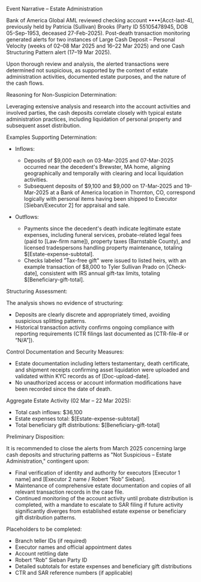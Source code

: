 Event Narrative – Estate Administration

Bank of America Global AML reviewed checking account ••••[Acct-last-4], previously held by Patricia (Sullivan) Brooks (Party ID 55105478945, DOB 05-Sep-1953, deceased 27-Feb-2025). Post-death transaction monitoring generated alerts for two instances of Large Cash Deposit – Personal Velocity (weeks of 02–08 Mar 2025 and 16–22 Mar 2025) and one Cash Structuring Pattern alert (17–19 Mar 2025).

Upon thorough review and analysis, the alerted transactions were determined not suspicious, as supported by the context of estate administration activities, documented estate purposes, and the nature of the cash flows.

Reasoning for Non-Suspicion Determination:

Leveraging extensive analysis and research into the account activities and involved parties, the cash deposits correlate closely with typical estate administration practices, including liquidation of personal property and subsequent asset distribution.

Examples Supporting Determination:

* Inflows:

  * Deposits of $9,000 each on 03-Mar-2025 and 07-Mar-2025 occurred near the decedent's Brewster, MA home, aligning geographically and temporally with clearing and local liquidation activities.
  * Subsequent deposits of $9,100 and $9,000 on 17-Mar-2025 and 19-Mar-2025 at a Bank of America location in Thornton, CO, correspond logically with personal items having been shipped to Executor [Sieban/Executor 2] for appraisal and sale.

* Outflows:

  * Payments since the decedent's death indicate legitimate estate expenses, including funeral services, probate-related legal fees (paid to [Law-firm name]), property taxes (Barnstable County), and licensed tradespersons handling property maintenance, totaling $[Estate-expense-subtotal].
  * Checks labeled "Tax-free gift" were issued to listed heirs, with an example transaction of $8,000 to Tyler Sullivan Prado on [Check-date], consistent with IRS annual gift-tax limits, totaling $[Beneficiary-gift-total].

Structuring Assessment:

The analysis shows no evidence of structuring:

* Deposits are clearly discrete and appropriately timed, avoiding suspicious splitting patterns.
* Historical transaction activity confirms ongoing compliance with reporting requirements (CTR filings last documented as [CTR-file-# or “N/A”]).

Control Documentation and Security Measures:

* Estate documentation including letters testamentary, death certificate, and shipment receipts confirming asset liquidation were uploaded and validated within KYC records as of [Doc-upload-date].
* No unauthorized access or account information modifications have been recorded since the date of death.

Aggregate Estate Activity (02 Mar – 22 Mar 2025):

* Total cash inflows: $36,100
* Estate expenses total: $[Estate-expense-subtotal]
* Total beneficiary gift distributions: $[Beneficiary-gift-total]

Preliminary Disposition:

It is recommended to close the alerts from March 2025 concerning large cash deposits and structuring patterns as "Not Suspicious – Estate Administration," contingent upon:

* Final verification of identity and authority for executors [Executor 1 name] and [Executor 2 name / Robert “Rob” Sieban].
* Maintenance of comprehensive estate documentation and copies of all relevant transaction records in the case file.
* Continued monitoring of the account activity until probate distribution is completed, with a mandate to escalate to SAR filing if future activity significantly diverges from established estate expense or beneficiary gift distribution patterns.

Placeholders to be completed:

* Branch teller IDs (if required)
* Executor names and official appointment dates
* Account retitling date
* Robert “Rob” Sieban Party ID
* Detailed subtotals for estate expenses and beneficiary gift distributions
* CTR and SAR reference numbers (if applicable)
